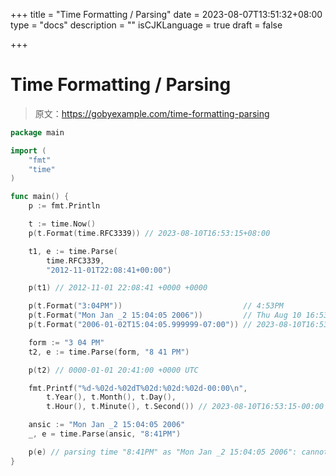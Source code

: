 +++
title = "Time Formatting / Parsing"
date = 2023-08-07T13:51:32+08:00
type = "docs"
description = ""
isCJKLanguage = true
draft = false

+++

# Time Formatting / Parsing

> 原文：https://gobyexample.com/time-formatting-parsing

```go
package main

import (
	"fmt"
	"time"
)

func main() {
	p := fmt.Println

	t := time.Now()
	p(t.Format(time.RFC3339)) // 2023-08-10T16:53:15+08:00

	t1, e := time.Parse(
		time.RFC3339,
		"2012-11-01T22:08:41+00:00")

	p(t1) // 2012-11-01 22:08:41 +0000 +0000

	p(t.Format("3:04PM"))                           // 4:53PM
	p(t.Format("Mon Jan _2 15:04:05 2006"))         // Thu Aug 10 16:53:15 2023
	p(t.Format("2006-01-02T15:04:05.999999-07:00")) // 2023-08-10T16:53:15.846298+08:00

	form := "3 04 PM"
	t2, e := time.Parse(form, "8 41 PM")

	p(t2) // 0000-01-01 20:41:00 +0000 UTC

	fmt.Printf("%d-%02d-%02dT%02d:%02d:%02d-00:00\n",
		t.Year(), t.Month(), t.Day(),
		t.Hour(), t.Minute(), t.Second()) // 2023-08-10T16:53:15-00:00

	ansic := "Mon Jan _2 15:04:05 2006"
	_, e = time.Parse(ansic, "8:41PM")

	p(e) // parsing time "8:41PM" as "Mon Jan _2 15:04:05 2006": cannot parse "8:41PM" as "Mon"
}

```

